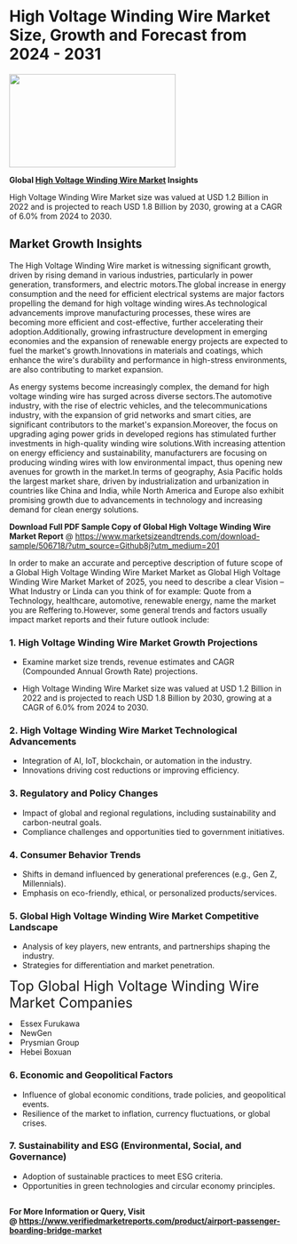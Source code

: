 <H1>High Voltage Winding Wire Market Size, Growth and Forecast from 2024 - 2031</H1><img class="aligncenter size-medium wp-image-584254" src="https://thirdeyenews.in/wp-content/uploads/2024/09/Global-Market-Research-300x168.jpeg" alt="" width="300" height="168" /><p><strong>Global&nbsp;<a href="https://www.marketsizeandtrends.com/download-sample/506718/?utm_source=Github8j?utm_medium=201">High Voltage Winding Wire Market</a> Insights</strong></p><p>High Voltage Winding Wire Market size was valued at USD 1.2 Billion in 2022 and is projected to reach USD 1.8 Billion by 2030, growing at a CAGR of 6.0% from 2024 to 2030.</p><p><h2>Market Growth Insights</h2> <p>The High Voltage Winding Wire market is witnessing significant growth, driven by rising demand in various industries, particularly in power generation, transformers, and electric motors.The global increase in energy consumption and the need for efficient electrical systems are major factors propelling the demand for high voltage winding wires.As technological advancements improve manufacturing processes, these wires are becoming more efficient and cost-effective, further accelerating their adoption.Additionally, growing infrastructure development in emerging economies and the expansion of renewable energy projects are expected to fuel the market's growth.Innovations in materials and coatings, which enhance the wire's durability and performance in high-stress environments, are also contributing to market expansion.</p> <p>As energy systems become increasingly complex, the demand for high voltage winding wire has surged across diverse sectors.The automotive industry, with the rise of electric vehicles, and the telecommunications industry, with the expansion of grid networks and smart cities, are significant contributors to the market's expansion.Moreover, the focus on upgrading aging power grids in developed regions has stimulated further investments in high-quality winding wire solutions.With increasing attention on energy efficiency and sustainability, manufacturers are focusing on producing winding wires with low environmental impact, thus opening new avenues for growth in the market.In terms of geography, Asia Pacific holds the largest market share, driven by industrialization and urbanization in countries like China and India, while North America and Europe also exhibit promising growth due to advancements in technology and increasing demand for clean energy solutions.</p> <p><span class=""><strong>Download Full PDF Sample Copy of Global High Voltage Winding Wire Market Report</strong> @ <a href="https://www.marketsizeandtrends.com/download-sample/506718/?utm_source=Github8j?utm_medium=201" target="_blank">https://www.marketsizeandtrends.com/download-sample/506718/?utm_source=Github8j?utm_medium=201</a></span></p><p>In order to make an accurate and perceptive description of future scope of a Global&nbsp;High Voltage Winding Wire Market Market as Global&nbsp;High Voltage Winding Wire Market Market of 2025, you need to describe a clear Vision &ndash; What Industry or Linda can you think of for example: Quote from a Technology, healthcare, automotive, renewable energy, name the market you are Reffering to.However, some general trends and factors usually impact market reports and their future outlook include:</p><h3>1.&nbsp;<strong>High Voltage Winding Wire Market Growth Projections</strong></h3><ul><li>Examine market size trends, revenue estimates and CAGR (Compounded Annual Growth Rate) projections.</li><li><p>High Voltage Winding Wire Market size was valued at USD 1.2 Billion in 2022 and is projected to reach USD 1.8 Billion by 2030, growing at a CAGR of 6.0% from 2024 to 2030.</p></li></ul><h3>2.&nbsp;<strong>High Voltage Winding Wire Market Technological Advancements</strong></h3><ul><li>Integration of AI, IoT, blockchain, or automation in the industry.</li><li>Innovations driving cost reductions or improving efficiency.</li></ul><h3>3.&nbsp;<strong>Regulatory and Policy Changes</strong></h3><ul><li>Impact of global and regional regulations, including sustainability and carbon-neutral goals.</li><li>Compliance challenges and opportunities tied to government initiatives.</li></ul><h3>4.&nbsp;<strong>Consumer Behavior Trends</strong></h3><ul><li>Shifts in demand influenced by generational preferences (e.g., Gen Z, Millennials).</li><li>Emphasis on eco-friendly, ethical, or personalized products/services.</li></ul><h3>5.&nbsp;<strong>Global High Voltage Winding Wire Market Competitive Landscape</strong></h3><ul><li>Analysis of key players, new entrants, and partnerships shaping the industry.</li><li>Strategies for differentiation and market penetration.</li></ul><p data-pm-slice="1 1 []"><span style="color: inherit; font-family: inherit; font-size: 25px;">Top Global High Voltage Winding Wire Market Companies</span></p><div class="" data-test-id=""><p><li>Essex Furukawa</li><li> NewGen</li><li> Prysmian Group</li><li> Hebei Boxuan</li></p></div><h3>6.&nbsp;<strong>Economic and Geopolitical Factors</strong></h3><ul><li>Influence of global economic conditions, trade policies, and geopolitical events.</li><li>Resilience of the market to inflation, currency fluctuations, or global crises.</li></ul><h3>7.&nbsp;<strong>Sustainability and ESG (Environmental, Social, and Governance)</strong></h3><ul><li>Adoption of sustainable practices to meet ESG criteria.</li><li>Opportunities in green technologies and circular economy principles.</li></ul><h2><strong style="font-size: 14px;">For More Information or Query, Visit @&nbsp;</strong><a style="background-color: #ffffff; font-size: 14px;" href="https://www.marketsizeandtrends.com/report/high-voltage-winding-wire-market/" target="_blank">https://www.verifiedmarketreports.com/product/airport-passenger-boarding-bridge-market</a></h2>
